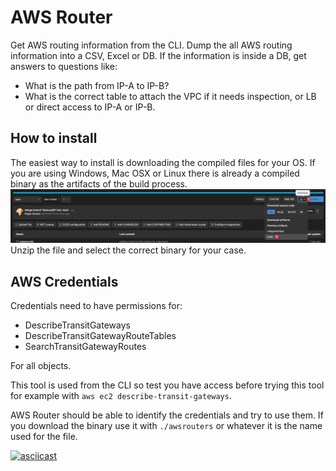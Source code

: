 # AWS Router

Get AWS routing information from the CLI.
Dump the all AWS routing information into a CSV, Excel or DB.
If the information is inside a DB, get answers to questions like:

* What is the path from IP-A to IP-B?
* What is the correct table to attach the VPC if it needs inspection, or LB or direct access to IP-A or IP-B.

## How to install

The easiest way to install is downloading the compiled files for your OS.
If you are using Windows, Mac OSX or Linux there is already a compiled binary as the artifacts of the build process.
![binary](images/download-binary.jpg)
Unzip the file and select the correct binary for your case.

## AWS Credentials

Credentials need to have permissions for:

* DescribeTransitGateways
* DescribeTransitGatewayRouteTables
* SearchTransitGatewayRoutes

For all objects.

This tool is used from the CLI so test you have access before trying this tool for example with `aws ec2 describe-transit-gateways`.

AWS Router should be able to identify the credentials and try to use them.
If you download the binary use it with `./awsrouters` or whatever it is the name used for the file.

[![asciicast](https://asciinema.org/a/bw7mIVO1sbJwQoelxK2UVm4jq.svg)](https://asciinema.org/a/bw7mIVO1sbJwQoelxK2UVm4jq)